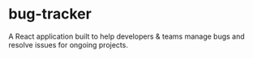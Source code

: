 # bug-tracker

A React application built to help developers & teams manage bugs and resolve issues for ongoing projects.
